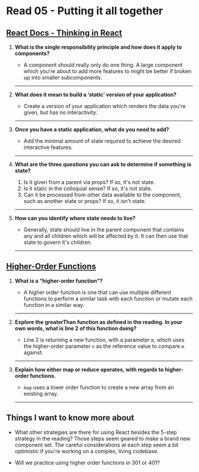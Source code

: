 # Read 05 - Putting it all together

## [React Docs - Thinking in React](https://reactjs.org/docs/thinking-in-react.html)

1. **What is the single responsibility principle and how does it apply to components?**
    - A component should really only do one thing. A large component which you're about to add more features to might be better if broken up into smaller subcomponents.

    ***

2. **What does it mean to build a ‘static’ version of your application?**
    - Create a version of your application which renders the data you're given, but has no interactivity.

    ***

3. **Once you have a static application, what do you need to add?**
    - Add the minimal amount of state required to achieve the desired interactive features.

    ***

4. **What are the three questions you can ask to determine if something is state?**
      1. Is it given from a parent via props? If so, it's not state.
      2. Is it static in the colloquial sense? If so, it's not state.
      3. Can it be processed from other data available to the component, such as another state or props? If so, it isn't state.

    ***

5. **How can you identify where state needs to live?**
    - Generally, state should live in the parent component that contains any and all children which will be affected by it. It can then use that state to govern it's children.

    ***

## [Higher-Order Functions](https://eloquentjavascript.net/05_higher_order.html#h_xxCc98lOBK)

1. **What is a “higher-order function”?**
    - A higher order function is one that can use multiple different functions to perform a similar task with each function or mutate each function in a similar way.

    ***

2. **Explore the greaterThan function as defined in the reading. In your own words, what is line 2 of this function doing?**
    - Line 2 is returning a new function, with a parameter `m`, which uses the higher-order parameter `n` as the reference value to compare `m` against.

    ***

3. **Explain how either map or reduce operates, with regards to higher-order functions.**
    - `map` uses a lower order function to create a new array from an existing array.

    ***

## Things I want to know more about

- What other strategies are there for using React besides the 5-step strategy in the reading? Those steps seem geared to make a brand new component set. The careful considerations at each step seem a bit optimistic if you're working on a complex, living codebase.

- Will we practice using higher order functions in 301 or 401?
